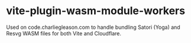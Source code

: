 # vite-plugin-wasm-module-workers

Used on code.charliegleason.com to handle bundling Satori (Yoga) and Resvg WASM files for both Vite and Cloudflare.
